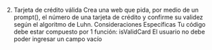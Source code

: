 2. Tarjeta de crédito válida
Crea una web que pida, por medio de un prompt(), el número de una tarjeta de crédito y confirme su validez según el algoritmo de Luhn.
Consideraciones Específicas
Tu código debe estar compuesto por 1 función: isValidCard
El usuario no debe poder ingresar un campo vacío
